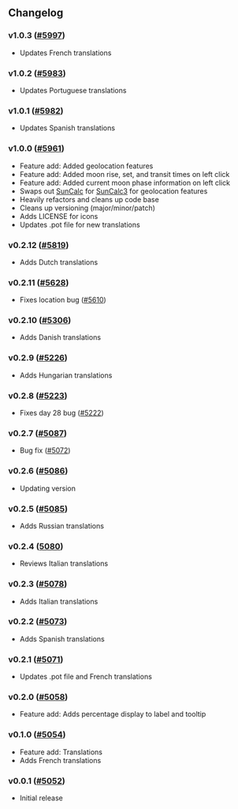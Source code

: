 ## Changelog

### v1.0.3 ([#5997](https://github.com/linuxmint/cinnamon-spices-applets/pull/5997))
- Updates French translations


### v1.0.2 ([#5983](https://github.com/linuxmint/cinnamon-spices-applets/pull/5983))
- Updates Portuguese translations

### v1.0.1 ([#5982](https://github.com/linuxmint/cinnamon-spices-applets/pull/5982))
- Updates Spanish translations

### v1.0.0 ([#5961](https://github.com/linuxmint/cinnamon-spices-applets/pull/5961))
- Feature add: Added geolocation features
- Feature add: Added moon rise, set, and transit times on left click
- Feature add: Added current moon phase information on left click
- Swaps out [SunCalc](https://github.com/mourner/suncalc) for [SunCalc3](https://github.com/hypnos3/suncalc3) for geolocation features
- Heavily refactors and cleans up code base
- Cleans up versioning (major/minor/patch)
- Adds LICENSE for icons
- Updates .pot file for new translations

### v0.2.12 ([#5819](https://github.com/linuxmint/cinnamon-spices-applets/pull/5819))
- Adds Dutch translations

### v0.2.11 ([#5628](https://github.com/linuxmint/cinnamon-spices-applets/pull/5628))
- Fixes location bug ([#5610](https://github.com/linuxmint/cinnamon-spices-applets/issues/5610))

### v0.2.10 ([#5306](https://github.com/linuxmint/cinnamon-spices-applets/pull/5306))
- Adds Danish translations

### v0.2.9 ([#5226](https://github.com/linuxmint/cinnamon-spices-applets/pull/5226))
- Adds Hungarian translations

### v0.2.8 ([#5223](https://github.com/linuxmint/cinnamon-spices-applets/pull/5223))
- Fixes day 28 bug ([#5222](https://github.com/linuxmint/cinnamon-spices-applets/issues/5222))

### v0.2.7 ([#5087](https://github.com/linuxmint/cinnamon-spices-applets/issues/5087))
- Bug fix ([#5072](https://github.com/linuxmint/cinnamon-spices-applets/issues/5072))

### v0.2.6 ([#5086](https://github.com/linuxmint/cinnamon-spices-applets/pull/5086))
- Updating version

### v0.2.5 ([#5085](https://github.com/linuxmint/cinnamon-spices-applets/pull/5085))
- Adds Russian translations

### v0.2.4 ([5080](https://github.com/linuxmint/cinnamon-spices-applets/pull/5080))
- Reviews Italian translations

### v0.2.3 ([#5078](https://github.com/linuxmint/cinnamon-spices-applets/pull/5078))
- Adds Italian translations

### v0.2.2 ([#5073](https://github.com/linuxmint/cinnamon-spices-applets/pull/5073))
- Adds Spanish translations

### v0.2.1 ([#5071](https://github.com/linuxmint/cinnamon-spices-applets/pull/5071))
- Updates .pot file and French translations

### v0.2.0 ([#5058](https://github.com/linuxmint/cinnamon-spices-applets/pull/5058))
- Feature add: Adds percentage display to label and tooltip

### v0.1.0 ([#5054](https://github.com/linuxmint/cinnamon-spices-applets/pull/5054))
- Feature add: Translations
- Adds French translations

### v0.0.1 ([#5052](https://github.com/linuxmint/cinnamon-spices-applets/pull/5052))
- Initial release